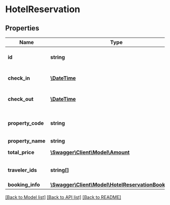 # HotelReservation

## Properties
Name | Type | Description | Notes
------------ | ------------- | ------------- | -------------
**id** | **string** | Uniquely identifies this hotel room reservation in this travel record. This ID is persistent, and remains the same for the lifetime of the travel record. | 
**check_in** | [**\DateTime**](Date.md) | Date on which the guest will begin their stay in the hotel, in the &lt;a href&#x3D;\&quot;https://en.wikipedia.org/wiki/ISO_8601\&quot;&gt;ISO 8601&lt;/a&gt; date format yyyy-MM-dd. | 
**check_out** | [**\DateTime**](Date.md) | Date on which the guest will end their stay in the hotel, in the &lt;a href&#x3D;\&quot;https://en.wikipedia.org/wiki/ISO_8601\&quot;&gt;ISO 8601&lt;/a&gt; date format yyyy-MM-dd. | 
**property_code** | **string** | The 8 character property code of this given hotel. The first 2 characters of this code are the chain code that can be specified in the input. The remaining elements are proprietary to each hotel chain. | 
**property_name** | **string** | The name of this hotel. | 
**total_price** | [**\Swagger\Client\Model\Amount**](Amount.md) | The total price of this stay, from the given check in date to the given check out date. | [optional] 
**traveler_ids** | **string[]** | Traveler identifiers to indicate the travelers to whom this hotel room reservation applies. Generally all non-infant room occupants will be marked in this array. | 
**booking_info** | [**\Swagger\Client\Model\HotelReservationBookingInfo**](HotelReservationBookingInfo.md) | Additional details and status of this hotel room reservation. | 

[[Back to Model list]](../README.md#documentation-for-models) [[Back to API list]](../README.md#documentation-for-api-endpoints) [[Back to README]](../README.md)


